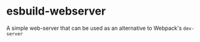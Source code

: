 # esbuild-webserver

A simple web-server that can be used as an alternative to Webpack's `dev-server`

